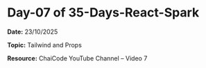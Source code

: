 # Day-07 of 35-Days-React-Spark

**Date:** 23/10/2025

**Topic:** Tailwind and Props

**Resource:** ChaiCode YouTube Channel – Video 7

